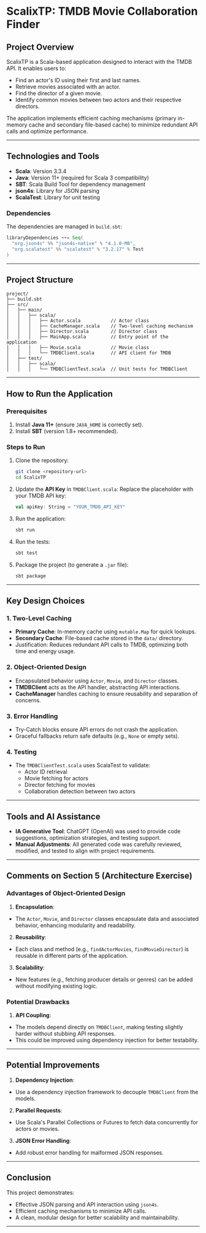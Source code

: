 # ScalixTP: TMDB Movie Collaboration Finder

## **Project Overview**
ScalixTP is a Scala-based application designed to interact with the TMDB API. It enables users to:
- Find an actor's ID using their first and last names.
- Retrieve movies associated with an actor.
- Find the director of a given movie.
- Identify common movies between two actors and their respective directors.

The application implements efficient caching mechanisms (primary in-memory cache and secondary file-based cache) to minimize redundant API calls and optimize performance.

---

## **Technologies and Tools**

- **Scala**: Version 3.3.4
- **Java**: Version 11+ (required for Scala 3 compatibility)
- **SBT**: Scala Build Tool for dependency management
- **json4s**: Library for JSON parsing
- **ScalaTest**: Library for unit testing

### **Dependencies**
The dependencies are managed in `build.sbt`:
```scala
libraryDependencies ++= Seq(
  "org.json4s" %% "json4s-native" % "4.1.0-M8",
  "org.scalatest" %% "scalatest" % "3.2.17" % Test
)
```

---

## **Project Structure**

```
project/
├── build.sbt
├── src/
│   ├── main/
│   │   ├── scala/
│   │   │   ├── Actor.scala           // Actor class
│   │   │   ├── CacheManager.scala    // Two-level caching mechanism
│   │   │   ├── Director.scala        // Director class
│   │   │   ├── MainApp.scala         // Entry point of the application
│   │   │   ├── Movie.scala           // Movie class
│   │   │   └── TMDBClient.scala      // API client for TMDB
│   ├── test/
│   │   ├── scala/
│   │   │   └── TMDBClientTest.scala  // Unit tests for TMDBClient
```

---

## **How to Run the Application**

### **Prerequisites**
1. Install **Java 11+** (ensure `JAVA_HOME` is correctly set).
2. Install **SBT** (version 1.8+ recommended).

### **Steps to Run**
1. Clone the repository:
   ```bash
   git clone <repository-url>
   cd ScalixTP
   ```

2. Update the **API Key** in `TMDBClient.scala`:
   Replace the placeholder with your TMDB API key:
   ```scala
   val apiKey: String = "YOUR_TMDB_API_KEY"
   ```

3. Run the application:
   ```bash
   sbt run
   ```

4. Run the tests:
   ```bash
   sbt test
   ```

5. Package the project (to generate a `.jar` file):
   ```bash
   sbt package
   ```

---

## **Key Design Choices**

### **1. Two-Level Caching**
- **Primary Cache**: In-memory cache using `mutable.Map` for quick lookups.
- **Secondary Cache**: File-based cache stored in the `data/` directory.
- Justification: Reduces redundant API calls to TMDB, optimizing both time and energy usage.

### **2. Object-Oriented Design**
- Encapsulated behavior using `Actor`, `Movie`, and `Director` classes.
- **TMDBClient** acts as the API handler, abstracting API interactions.
- **CacheManager** handles caching to ensure reusability and separation of concerns.

### **3. Error Handling**
- Try-Catch blocks ensure API errors do not crash the application.
- Graceful fallbacks return safe defaults (e.g., `None` or empty sets).

### **4. Testing**
- The `TMDBClientTest.scala` uses ScalaTest to validate:
  - Actor ID retrieval
  - Movie fetching for actors
  - Director fetching for movies
  - Collaboration detection between two actors

---

## **Tools and AI Assistance**
- **IA Generative Tool**: ChatGPT (OpenAI) was used to provide code suggestions, optimization strategies, and testing support.
- **Manual Adjustments**: All generated code was carefully reviewed, modified, and tested to align with project requirements.

---

## **Comments on Section 5 (Architecture Exercise)**

### **Advantages of Object-Oriented Design**
1. **Encapsulation**:
  - The `Actor`, `Movie`, and `Director` classes encapsulate data and associated behavior, enhancing modularity and readability.
2. **Reusability**:
  - Each class and method (e.g., `findActorMovies`, `findMovieDirector`) is reusable in different parts of the application.
3. **Scalability**:
  - New features (e.g., fetching producer details or genres) can be added without modifying existing logic.

### **Potential Drawbacks**
1. **API Coupling**:
  - The models depend directly on `TMDBClient`, making testing slightly harder without stubbing API responses.
  - This could be improved using dependency injection for better testability.

---

## **Potential Improvements**
1. **Dependency Injection**:
  - Use a dependency injection framework to decouple `TMDBClient` from the models.
2. **Parallel Requests**:
  - Use Scala's Parallel Collections or Futures to fetch data concurrently for actors or movies.
3. **JSON Error Handling**:
  - Add robust error handling for malformed JSON responses.

---

## **Conclusion**
This project demonstrates:
- Effective JSON parsing and API interaction using `json4s`.
- Efficient caching mechanisms to minimize API calls.
- A clean, modular design for better scalability and maintainability.

---